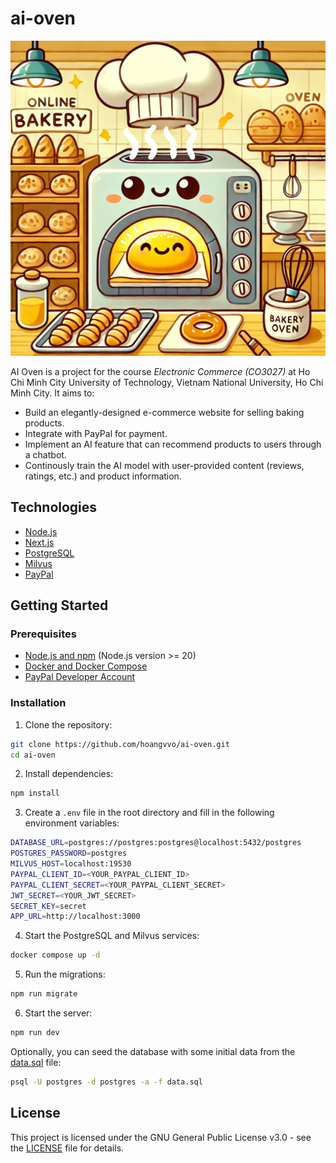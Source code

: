 # ai-oven

![AI Oven](https://raw.githubusercontent.com/hoangvvo/ai-oven/refs/heads/main/docs/image.webp)

AI Oven is a project for the course _Electronic Commerce (CO3027)_ at Ho Chi Minh City University of Technology, Vietnam National University, Ho Chi Minh City. It aims to:

- Build an elegantly-designed e-commerce website for selling baking products.
- Integrate with PayPal for payment.
- Implement an AI feature that can recommend products to users through a chatbot.
- Continously train the AI model with user-provided content (reviews, ratings, etc.) and product information.

## Technologies

- [Node.js](https://nodejs.org/en/)
- [Next.js](https://nextjs.org/)
- [PostgreSQL](https://www.postgresql.org/)
- [Milvus](https://milvus.io/)
- [PayPal](https://developer.paypal.com/home/)

## Getting Started

### Prerequisites

- [Node.js and npm](https://nodejs.org/en/) (Node.js version >= 20)
- [Docker and Docker Compose](https://docs.docker.com/get-started/get-docker/)
- [PayPal Developer Account](https://developer.paypal.com/home/)

### Installation

1. Clone the repository:

```bash
git clone https://github.com/hoangvvo/ai-oven.git
cd ai-oven
```

2. Install dependencies:

```bash
npm install
```

3. Create a `.env` file in the root directory and fill in the following environment variables:

```bash
DATABASE_URL=postgres://postgres:postgres@localhost:5432/postgres
POSTGRES_PASSWORD=postgres
MILVUS_HOST=localhost:19530
PAYPAL_CLIENT_ID=<YOUR_PAYPAL_CLIENT_ID>
PAYPAL_CLIENT_SECRET=<YOUR_PAYPAL_CLIENT_SECRET>
JWT_SECRET=<YOUR_JWT_SECRET>
SECRET_KEY=secret
APP_URL=http://localhost:3000
```

4. Start the PostgreSQL and Milvus services:

```bash
docker compose up -d
```

5. Run the migrations:

```bash
npm run migrate
```

6. Start the server:

```bash
npm run dev
```

Optionally, you can seed the database with some initial data from the [data.sql](data.sql) file:

```bash
psql -U postgres -d postgres -a -f data.sql
```

## License

This project is licensed under the GNU General Public License v3.0 - see the [LICENSE](LICENSE) file for details.

